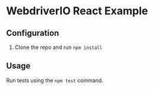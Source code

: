 # WebdriverIO React Example

## Configuration

1. Clone the repo and run `npm install`

## Usage

Run tests using the `npm test` command.

